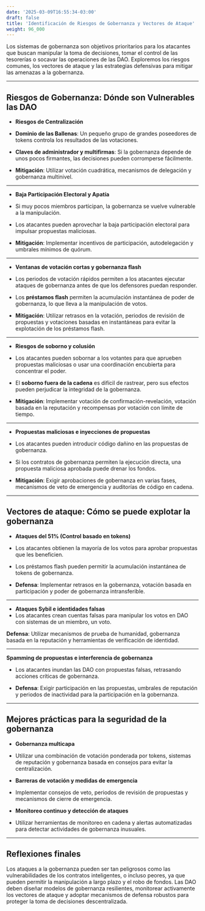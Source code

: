 ```yaml
---
date: '2025-03-09T16:55:34-03:00'
draft: false
title: 'Identificación de Riesgos de Gobernanza y Vectores de Ataque'
weight: 96_000
---
```


Los sistemas de gobernanza son objetivos prioritarios para los atacantes que buscan manipular la toma de decisiones, tomar el control de las tesorerías o socavar las operaciones de las DAO. Exploremos los riesgos comunes, los vectores de ataque y las estrategias defensivas para mitigar las amenazas a la gobernanza.

---

## **Riesgos de Gobernanza: Dónde son Vulnerables las DAO**

- **Riesgos de Centralización**
- **Dominio de las Ballenas**: Un pequeño grupo de grandes poseedores de tokens controla los resultados de las votaciones.

- **Claves de administrador y multifirmas**: Si la gobernanza depende de unos pocos firmantes, las decisiones pueden corromperse fácilmente.

- **Mitigación**: Utilizar votación cuadrática, mecanismos de delegación y gobernanza multinivel.

----

- ​​**Baja Participación Electoral y Apatía**
- Si muy pocos miembros participan, la gobernanza se vuelve vulnerable a la manipulación.
- Los atacantes pueden aprovechar la baja participación electoral para impulsar propuestas maliciosas.

- **Mitigación**: Implementar incentivos de participación, autodelegación y umbrales mínimos de quórum.

---

- ​​**Ventanas de votación cortas y gobernanza flash**
- Los periodos de votación rápidos permiten a los atacantes ejecutar ataques de gobernanza antes de que los defensores puedan responder.
- Los **préstamos flash** permiten la acumulación instantánea de poder de gobernanza, lo que lleva a la manipulación de votos.

- **Mitigación**: Utilizar retrasos en la votación, periodos de revisión de propuestas y votaciones basadas en instantáneas para evitar la explotación de los préstamos flash.

---

- ​​**Riesgos de soborno y colusión**
- Los atacantes pueden sobornar a los votantes para que aprueben propuestas maliciosas o usar una coordinación encubierta para concentrar el poder.
- El **soborno fuera de la cadena** es difícil de rastrear, pero sus efectos pueden perjudicar la integridad de la gobernanza.

- **Mitigación**: Implementar votación de confirmación-revelación, votación basada en la reputación y recompensas por votación con límite de tiempo.

---

- ​​**Propuestas maliciosas e inyecciones de propuestas**
- Los atacantes pueden introducir código dañino en las propuestas de gobernanza.
- Si los contratos de gobernanza permiten la ejecución directa, una propuesta maliciosa aprobada puede drenar los fondos.

- **Mitigación**: Exigir aprobaciones de gobernanza en varias fases, mecanismos de veto de emergencia y auditorías de código en cadena.

- ---

## **Vectores de ataque: Cómo se puede explotar la gobernanza**

- **Ataques del 51% (Control basado en tokens)**
- Los atacantes obtienen la mayoría de los votos para aprobar propuestas que les beneficien.
- Los préstamos flash pueden permitir la acumulación instantánea de tokens de gobernanza.

- **Defensa**: Implementar retrasos en la gobernanza, votación basada en participación y poder de gobernanza intransferible.

- ---

- ​​**Ataques Sybil e identidades falsas**
- Los atacantes crean cuentas falsas para manipular los votos en DAO con sistemas de un miembro, un voto.

**Defensa**: Utilizar mecanismos de prueba de humanidad, gobernanza basada en la reputación y herramientas de verificación de identidad.

---

**Spamming de propuestas e interferencia de gobernanza**
- Los atacantes inundan las DAO con propuestas falsas, retrasando acciones críticas de gobernanza.

- **Defensa**: Exigir participación en las propuestas, umbrales de reputación y periodos de inactividad para la participación en la gobernanza.

---

## **Mejores prácticas para la seguridad de la gobernanza**

- **Gobernanza multicapa**
- Utilizar una combinación de votación ponderada por tokens, sistemas de reputación y gobernanza basada en consejos para evitar la centralización.

- **Barreras de votación y medidas de emergencia**
- Implementar consejos de veto, periodos de revisión de propuestas y mecanismos de cierre de emergencia.

- **Monitoreo continuo y detección de ataques**
- Utilizar herramientas de monitoreo en cadena y alertas automatizadas para detectar actividades de gobernanza inusuales.

---

## **Reflexiones finales**

Los ataques a la gobernanza pueden ser tan peligrosos como las vulnerabilidades de los contratos inteligentes, o incluso peores, ya que pueden permitir la manipulación a largo plazo y el robo de fondos. Las DAO deben diseñar modelos de gobernanza resilientes, monitorear activamente los vectores de ataque y adoptar mecanismos de defensa robustos para proteger la toma de decisiones descentralizada.